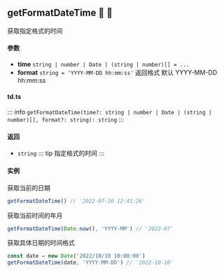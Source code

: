 ## getFormatDateTime :tada: :100: 
获取指定格式的时间
#### 参数 
- **time** `string | number | Date | (string | number)[] = ...`  
- **format** `string = 'YYYY-MM-DD hh:mm:ss'` 返回格式 默认 YYYY-MM-DD hh:mm:ss
 
#### td.ts
::: info
`getFormatDateTime(time?: string | number | Date | (string | number)[], format?: string): string`
:::
#### 返回 
- `string` 
::: tip
指定格式的时间
:::
#### 实例 
获取当前的日期


```ts
getFormatDateTime() // '2022-07-30 12:41:26'
```
获取当前时间的年月


```ts
getFormatDateTime(Date.now(), 'YYYY-MM') // '2022-07'
```
获取具体日期的时间格式


```ts
const date = new Date('2022/10/10 10:00:00')
getFormatDateTime(date, 'YYYY-MM-DD') // '2022-10-10'
```
